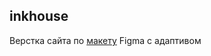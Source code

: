 ## inkhouse

Верстка сайта по [макету](https://www.figma.com/design/SjHvI8W1yzwJjzyUrCPpsI/House?node-id=3-838&node-type=frame&t=6VqHFS1lPPyJkFQa-0) Figma с адаптивом
